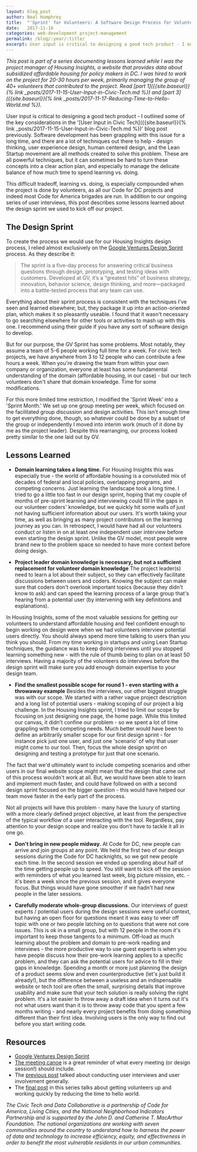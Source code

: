 ```yaml
---
layout: blog_post
author: Neal Humphrey
title:  "'Sprint' for Volunteers: A Software Design Process for Volunteer Civic Tech"
date:   2017-11-16
categories: web-development project-management
permalink: /blog/:year/:title/
excerpt: User input is critical to designing a good tech product - I outlined some of the key considerations in the User Input in Civic Tech blog post previously. Software development has been grappling with this issue for a long time, and there are a lot of techniques out there to help - design thinking, user experience design, human centered design, and the Lean Startup movement are all methods created to solve this problem. These are all powerful techniques, but it can sometimes be hard to turn these concepts into a clear action plan, and especially to manage the delicate balance of how much time to spend learning vs. doing.
---
```


*This post is part of a series documenting lessons learned while I was the project manager of Housing Insights, a website that provides data about subsidized affordable housing for policy makers in DC. I was hired to work on the project for 20-30 hours per week, primarily managing the group of 40+ volunteers that contributed to the project. Read [part 1]({{site.baseurl}}{% link _posts/2017-11-15-User-Input-in-Civic-Tech.md %}) and [part 3]({{site.baseurl}}{% link _posts/2017-11-17-Reducing-Time-to-Hello-World.md %}).*

User input is critical to designing a good tech product - I outlined some of the key considerations in the '[User Input in Civic Tech]({{site.baseurl}}{% link _posts/2017-11-15-User-Input-in-Civic-Tech.md %})' blog post previously. Software development has been grappling with this issue for a long time, and there are a lot of techniques out there to help - design thinking, user experience design, human centered design, and the Lean Startup movement are all methods created to solve this problem. These are all powerful techniques, but it can sometimes be hard to turn these concepts into a clear action plan, and especially to manage the delicate balance of how much time to spend learning vs. doing.

This difficult tradeoff, learning vs. doing, is especially compounded when the project is done by volunteers, as all our Code for DC projects and indeed most Code for America brigades are run. In addition to our ongoing series of user interviews, this post describes some lessons learned about the design sprint we used to kick off our project.

## The Design Sprint
To create the process we would use for our Housing Insights design process, I relied almost exclusively on the [Google Ventures Design Sprint](http://www.gv.com/sprint/) process. As they describe it:

> The sprint is a five-day process for answering critical business questions through design, prototyping, and testing ideas with customers. Developed at GV, it’s a “greatest hits” of business strategy, innovation, behavior science, design thinking, and more—packaged into a battle-tested process that any team can use.

Everything about their sprint process is consistent with the techniques I've seen and learned elsewhere; but, they package it up into an action-oriented plan, which makes it so pleasantly useable. I found that it wasn't necessary to go searching elsewhere for other tools or activities to mash up with this one. I recommend using their guide if you have any sort of software design to develop.

But for our purpose, the GV Sprint has some problems. Most notably, they assume a team of 5-6 people working full time for a week. For civic tech projects, we have anywhere from 3 to 12 people who can contribute a few hours a week. When you're drawing the team from within your own company or organization, everyone at least has some fundamental understanding of the domain (affordable housing, in our case) - but our tech volunteers don't share that domain knowledge. Time for some modifications.

For this more limited time restriction, I modified the 'Sprint Week' into a 'Sprint Month.' We set up one group meeting per week, which focused on the facilitated group discussion and design activities. This isn't enough time to get everything done, though, so whatever could be done by a subset of the group or independently I moved into interim work (much of it done by me as the project leader). Despite this rearranging, our process looked pretty similar to the one laid out by GV.

## Lessons Learned

+ **Domain learning takes a long time.**
For Housing Insights this was especially true - the world of affordable housing is a convoluted mix of decades of federal and local policies, overlapping programs, and competing concerns. Just learning the landscape took a long time. I tried to go a little too fast in our design sprint, hoping that my couple of months of pre-sprint learning and interviewing could fill in the gaps in our volunteer coders' knowledge, but we quickly hit some walls of just not having sufficient information about our users. It's worth taking your time, as well as bringing as many project contributors on the learning journey as you can. In retrospect, I would have had all our volunteers conduct or listen in on at least one independent user interview before even starting the design sprint. Unlike the GV model, most people were brand new to the problem space so needed to have more context before doing design. 

+ **Project leader domain knowledge is necessary, but not a sufficient replacement for volunteer domain knowledge**
The project leader(s) need to learn a lot about their subject, so they can effectively facilitate discussions between users and coders. Knowing the subject can make sure that coders don't overlook 
important topics (because they didn't know to ask) and can speed the learning process of a large group that's hearing from a potential user (by intervening with key definitions and explanations).

In Housing Insights, some of the most valuable sessions for getting our volunteers to understand affordable housing and feel confident enough to begin working on design were when we had volunteers interview potential users directly. You should always spend more time talking to users than you think you should. From my time working in startups and using Lean Startup techniques, the guidance was to keep doing interviews until you stopped learning something new - with the rule of thumb being to plan on at least 50 interviews. Having a majority of the volunteers do interviews before the design sprint will make sure you add enough domain expertise to your design team.

+ **Find the smallest possible scope for round 1 - even starting with a throwaway example**
Besides the interviews, our other biggest struggle was with our scope. We started with a rather vague project description and a long list of potential users - making scoping of our project a big challenge. In the Housing Insights sprint, I tried to limit our scope by focusing on just designing one page, the home page. While this limited our canvas, it didn't confine our problem - so we spent a lot of time grappling with the competing needs. Much better would have been to define an arbitrarily smaller scope for our first design sprint - for instance pick just one user, and just one 'scenario' of why that user might come to our tool. Then, focus the whole design sprint on designing and testing a prototype for just that one scenario.

The fact that we'd ultimately want to include competing scenarios and other users in our final website scope might mean that the design that came out of this process wouldn't work at all. But, we would have been able to learn and implement much faster, and could have followed on with a second design sprint focused on the bigger question - this would have helped our team move faster in the early part of the process.

Not all projects will have this problem - many have the luxury of starting with a more clearly defined project objective, at least from the perspective of the typical workflow of a user interacting with the tool. Regardless, pay attention to your design scope and realize you don't have to tackle it all in one go.

+ **Don't bring in new people midway.**
At Code for DC, new people can arrive and join groups at any point. We held the first two of our design sessions during the Code for DC hacknights, so we got new people each time. In the second session we ended up spending about half of the time getting people up to speed. You still want to kick off the session with reminders of what you learned last week, big picture mission, etc. - it's been a week since the previous session, and it gives everyone focus. But things would have gone smoother if we hadn't had new people in the later sessions. 

+ **Carefully moderate whole-group discussions.**
Our interviews of guest experts / potential users during the design sessions were useful context, but having an open floor for questions meant it was easy to veer off topic with one or two people latching on to questions that were not core issues. This is ok in a small group, but with 12 people in the room it's important to keep those tangents to a minimum. Off-load as much learning about the problem and domain to pre-work reading and interviews - the more productive way to use guest experts is when you have people discuss how their pre-work learning applies to a specific problem, and they can ask the potential users for advice to fill in their gaps in knowledge.
Spending a month or more just planning the design of a product seems slow and even counterproductive (let's just build it already!), but the difference between a useless and an indispensable website or tech tool are often the small, surprising details that improve usability and make sure that your tech solution is really solving the right problem. It's a lot easier to throw away a draft idea when it turns out it's not what users want than it is to throw away code that you spent a few months writing - and nearly every project benefits from doing something different than their first idea. Involving users is the only way to find out before you start writing code.

## Resources
- [Google Ventures Design Sprint](http://www.gv.com/sprint/)
- [The meeting canoe](http://axelrodgroup.com/meeting-canoe/) is a great reminder of what every meeting (or design session!) should include.
- The [previous post](https://example.com) talked about conducting user interviews and user involvement generally. 
- The [final post](https://example.com) in this series talks about getting volunteers up and working quickly by reducing the time to hello world.


*The Civic Tech and Data Collaborative is a partnership of Code for America, Living Cities, and the National Neighborhood Indicators Partnership and is supported by the John D. and Catherine T. MacArthur Foundation. The national organizations are working with seven communities around the country to understand how to harness the power of data and technology to increase efficiency, equity, and effectiveness in order to benefit the most vulnerable residents in our urban communities.*
